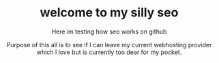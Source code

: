 <h1 align="center">welcome to my silly seo</h1>
<p align="center"> Here im testing how seo works on github
</p>


<p align="center">
  Purpose of this all is to see if I can leave my current webhosting provider which I love but is currently too dear for my pocket.
  </p>
